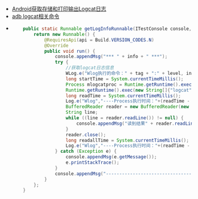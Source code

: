 - [Android获取存储和打印输出Logcat日志](https://blog.csdn.net/weixin_45265547/article/details/121676425)
- [adb logcat相关命令](https://www.cnblogs.com/rosepotato/p/3544312.html)
- ```java
      public static Runnable getLogInfoRunnable(ITestConsole console, String info, String level, String tag) {
          return new Runnable() {
              @RequiresApi(api = Build.VERSION_CODES.N)
              @Override
              public void run() {
                  console.appendMsg("*** " + info + " ***");
                  try {
                      //获取logcat日志信息
                      WLog.e("Wlog执行的命令：" + tag + ":" + level, info + ":" + level);
                      long startTime = System.currentTimeMillis();
                      Process mlogcatproc = Runtime.getRuntime().exec(new String[]{"logcat", "-e", "IWLog"});
                      Runtime.getRuntime().exec(new String[]{"logcat", "-c"});
                      long readTime = System.currentTimeMillis();
                      Log.e("Wlog","----Process执行时间："+(readTime - startTime)+"-----估计值："+mlogcatproc.getInputStream().available());
                      BufferedReader reader = new BufferedReader(new InputStreamReader(mlogcatproc.getInputStream()));
                      String line;
                      while ((line = reader.readLine()) != null) {
                          console.appendMsg("读到结果" + reader.readLine());
                      }
                      reader.close();
                      long readallTime = System.currentTimeMillis();
                      Log.e("Wlog","----Process执行时间："+(readTime - startTime)+"--读取时间："+(readallTime - readTime));
                  } catch (Exception e) {
                      console.appendMsg(e.getMessage());
                      e.printStackTrace();
                  }
                  console.appendMsg("----------------------------------------------------");
              }
          };
      }
  ```